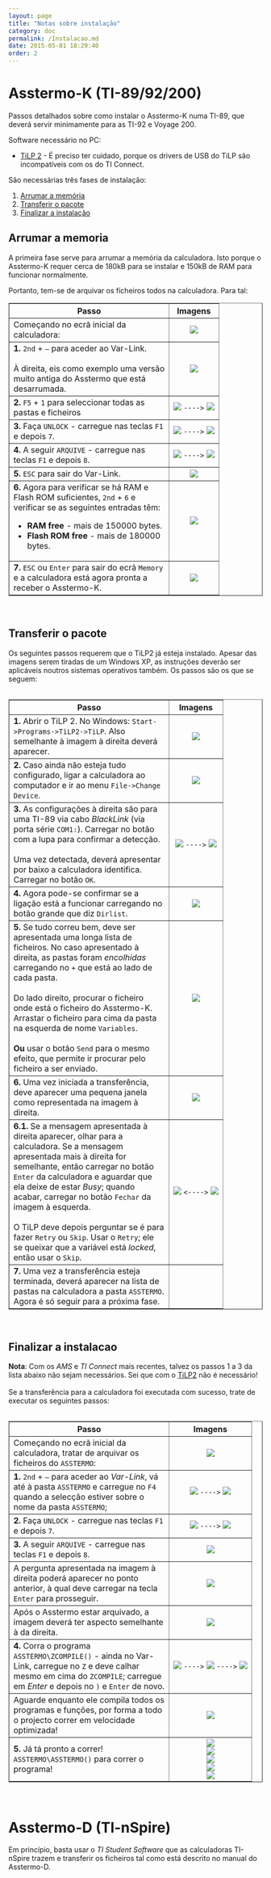 ```yaml
---
layout: page
title: "Notas sobre instalação"
category: doc
permalink: /Instalacao.md
date: 2015-05-01 18:29:40
order: 2
---
```


# Asstermo-K (TI-89/92/200)

Passos detalhados sobre como instalar o Asstermo-K numa TI-89, que deverá servir minimamente para as TI-92 e Voyage 200.

Software necessário no PC:
  * [TiLP 2](http://lpg.ticalc.org/prj_tilp/) - É preciso ter cuidado, porque os drivers de USB do TiLP são incompatíveis com os do TI Connect.

São necessárias três fases de instalação:
  1. [Arrumar a memória](#Arrumar_a_memoria.md)
  1. [Transferir o pacote](#Transferir_o_pacote.md)
  1. [Finalizar a instalação](#Finalizar_a_instalacao.md)

## Arrumar a memoria
A primeira fase serve para arrumar a memória da calculadora. Isto porque o Asstermo-K requer cerca de 180kB para se instalar e 150kB de RAM para funcionar normalmente.

Portanto, tem-se de arquivar os ficheiros todos na calculadora. Para tal:
<table border='1' title='Passos de arrumação'><tbody>
<tr>
<th> Passo </th>
<th> Imagens </th>
<tr>
<td width='300'> Começando no ecrã inicial da calculadora:<br>
<td align='center'> <img src='http://asstermo.github.io/imgKinst/fase1_000.png' />
<tr>
<td> <b>1.</b> <code>2nd</code> + <code>–</code> para aceder ao Var-Link.<br>
<br>
À direita, eis como exemplo uma versão muito antiga do Asstermo que está desarrumada.<br>
<td align='center'> <img src='http://asstermo.github.io/imgKinst/fase1_001.png' />
<tr>
<td> <b>2.</b> <code>F5</code> + <code>1</code> para seleccionar todas as pastas e ficheiros<br>
<td align='center'> <img src='http://asstermo.github.io/imgKinst/fase1_002.png' /> <code>----&gt;</code> <img src='http://asstermo.github.io/imgKinst/fase1_003.png' />
<tr>
<td> <b>3.</b> Faça <code>UNLOCK</code> - carregue nas teclas <code>F1</code> e depois <code>7</code>.<br>
<td align='center'> <img src='http://asstermo.github.io/imgKinst/fase1_004.png' /> <code>----&gt;</code> <img src='http://asstermo.github.io/imgKinst/fase1_005.png' />
<tr>
<td> <b>4.</b> A seguir <code>ARQUIVE</code> - carregue nas teclas <code>F1</code> e depois <code>8</code>.<br>
<td align='center'> <img src='http://asstermo.github.io/imgKinst/fase1_006.png' /> <code>----&gt;</code> <img src='http://asstermo.github.io/imgKinst/fase1_007.png' />
<tr>
<td> <b>5.</b> <code>ESC</code> para sair do Var-Link.<br>
<td align='center'> <img src='http://asstermo.github.io/imgKinst/fase1_000.png' />
<tr>
<td> <b>6.</b> Agora para verificar se há RAM e Flash ROM suficientes, <code>2nd</code> + <code>6</code>  e verificar se as seguintes entradas têm:<br>
<ul><li><b>RAM free</b> - mais de 150000 bytes.<br>
</li><li><b>Flash ROM free</b> -  mais de 180000 bytes.<br>
<td align='center'> <img src='http://asstermo.github.io/imgKinst/fase1_008.png' />
<tr>
<td> <b>7.</b> <code>ESC</code> ou <code>Enter</code> para sair do ecrã <code>Memory</code> e a calculadora está agora pronta a receber o Asstermo-K.<br>
<td align='center'> <img src='http://asstermo.github.io/imgKinst/fase1_000.png' />
<tr>
<table></li></ul>

<br>
<h2>Transferir o pacote</h2>
Os seguintes passos requerem que o TiLP2 já esteja instalado. Apesar das imagens serem tiradas de um Windows XP, as instruções deverão ser aplicáveis noutros sistemas operativos também. Os passos são os que se seguem:<br>
<table border='1' title='Passos de transferência'><tbody>
<tr>
<th> Passo </th>
<th> Imagens </th>
<tr>
<td width='300'> <b>1.</b> Abrir o TiLP 2. No Windows: <code>Start-&gt;Programs-&gt;TiLP2-&gt;TiLP</code>. Also semelhante à imagem à direita deverá aparecer.<br>
<td align='center'> <img src='http://asstermo.github.io/imgKinst/fase2_001.png' />
<tr>
<td> <b>2.</b> Caso ainda não esteja tudo configurado, ligar a calculadora ao computador e ir ao menu <code>File-&gt;Change Device</code>.<br>
<td align='center'> <img src='http://asstermo.github.io/imgKinst/fase2_002.png' />
<tr>
<td> <b>3.</b> As configurações à direita são para uma TI-89 via cabo <i>BlackLink</i> (via porta série <code>COM1:</code>). Carregar no botão com a lupa para confirmar a detecção.<br>
<br>
Uma vez detectada, deverá apresentar por baixo a calculadora identifica. Carregar no botão <code>OK</code>.<br>
<td align='center'> <img src='http://asstermo.github.io/imgKinst/fase2_003.png' /> <code>----&gt;</code> <img src='http://asstermo.github.io/imgKinst/fase2_004.png' />
<tr>
<td> <b>4.</b> Agora pode-se confirmar se a ligação está a funcionar carregando no botão grande que diz <code>Dirlist</code>.<br>
<td align='center'> <img src='http://asstermo.github.io/imgKinst/fase2_005.png' />
<tr>
<td> <b>5.</b> Se tudo correu bem, deve ser apresentada uma longa lista de ficheiros. No caso apresentado à direita, as pastas foram <i>encolhidas</i> carregando no <code>+</code> que está ao lado de cada pasta.<br>
<br>
Do lado direito, procurar o ficheiro onde está o ficheiro do Asstermo-K. Arrastar o ficheiro para cima da pasta na esquerda de nome <code>Variables</code>.<br>
<br>
<b>Ou</b> usar o botão <code>Send</code> para o mesmo efeito, que permite ir procurar pelo ficheiro a ser enviado.<br>
<td align='center'> <img src='http://asstermo.github.io/imgKinst/fase2_006.png' />
<tr>
<td> <b>6.</b> Uma vez iniciada a transferência, deve aparecer uma pequena janela como representada na imagem à direita.<br>
<td align='center'> <img src='http://asstermo.github.io/imgKinst/fase2_007.png' />
<tr>
<td> <b>6.1.</b> Se a mensagem apresentada à direita aparecer, olhar para a calculadora. Se a mensagem apresentada mais à direita for semelhante, então carregar no botão <code>Enter</code> da calculadora e aguardar que ela deixe de estar <i>Busy</i>; quando acabar, carregar no botão <code>Fechar</code> da imagem à esquerda.<br>
<br>
O TiLP deve depois perguntar se é para fazer <code>Retry</code> ou <code>Skip</code>. Usar o <code>Retry</code>; ele se queixar que a variável está <i>locked</i>, então usar o <code>Skip</code>.<br>
<td align='center'> <img src='http://asstermo.github.io/imgKinst/fase2_008.png' /> <code>&lt;----&gt;</code> <img src='http://asstermo.github.io/imgKinst/fase3_006.png' />
<tr>
<td> <b>7.</b> Uma vez a transferência esteja terminada, deverá aparecer na lista de pastas na calculadora a pasta <code>ASSTERMO</code>. Agora é só seguir para a próxima fase.<br>
<td align='center'>
<tr>
<table>

<br>
<h2>Finalizar a instalacao</h2>
<b>Nota</b>: Com os <i>AMS</i> e <i>TI Connect</i> mais recentes, talvez os passos 1 a 3 da lista abaixo não sejam necessários. Sei que com o <a href='http://lpg.ticalc.org/prj_tilp/'>TiLP2</a> não é necessário!<br>
<br>
Se a transferência para a calculadora foi executada com sucesso, trate de executar os seguintes passos:<br>
<table border='1' title='Passos de finalizar a instalação'><tbody>
<tr>
<th> Passo </th>
<th> Imagens </th>
<tr>
<td width='300'> Começando no ecrã inicial da calculadora, tratar de arquivar os ficheiros do <code>ASSTERMO</code>:<br>
<td align='center'> <img src='http://asstermo.github.io/imgKinst/fase1_000.png' />
<tr>
<td> <b>1.</b> <code>2nd</code> + <code>–</code> para aceder ao <i>Var-Link</i>, vá até à pasta <code>ASSTERMO</code> e carregue no <code>F4</code> quando a selecção estiver sobre o nome da pasta <code>ASSTERMO</code>;<br>
<td align='center'> <img src='http://asstermo.github.io/imgKinst/fase3_001.png' /> <code>----&gt;</code> <img src='http://asstermo.github.io/imgKinst/fase3_002.png' />
<tr>
<td> <b>2.</b> Faça <code>UNLOCK</code> - carregue nas teclas <code>F1</code> e depois <code>7</code>.<br>
<td align='center'> <img src='http://asstermo.github.io/imgKinst/fase3_003.png' /> <code>----&gt;</code> <img src='http://asstermo.github.io/imgKinst/fase3_004.png' />
<tr>
<td> <b>3.</b> A seguir <code>ARQUIVE</code> - carregue nas teclas <code>F1</code> e depois <code>8</code>.<br>
<td align='center'> <img src='http://asstermo.github.io/imgKinst/fase3_005.png' />
<tr>
<td> A pergunta apresentada na imagem à direita poderá aparecer no ponto anterior, à qual deve carregar na tecla <code>Enter</code> para prosseguir.<br>
<td align='center'> <img src='http://asstermo.github.io/imgKinst/fase3_006.png' />
<tr>
<td> Após o Asstermo estar arquivado, a imagem deverá ter aspecto semelhante à da direita.<br>
<td align='center'> <img src='http://asstermo.github.io/imgKinst/fase3_007.png' />
<tr>
<td> <b>4.</b> Corra o programa <code>ASSTERMO\ZCOMPILE()</code> - ainda no Var-Link, carregue no <code>Z</code> e deve calhar mesmo em cima do <code>ZCOMPILE</code>; carregue em <i>Enter</i> e depois no <code>)</code> e <code>Enter</code> de novo.<br>
<td align='center'> <img src='http://asstermo.github.io/imgKinst/fase3_008.png' /> <code>----&gt;</code> <img src='http://asstermo.github.io/imgKinst/fase3_009.png' /> <code>----&gt;</code> <img src='http://asstermo.github.io/imgKinst/fase3_010.png' />
<tr>
<td> Aguarde enquanto ele compila todos os programas e funções, por forma a todo o projecto correr em velocidade optimizada!<br>
<td align='center'> <img src='http://asstermo.github.io/imgKinst/fase3_011.png' />
<tr>
<td> <b>5.</b> Já tá pronto a correr! <code>ASSTERMO\ASSTERMO()</code> para correr o programa!<br>
<td align='center'> <img src='http://asstermo.github.io/imgKinst/fase3_012.png' /> <br> <img src='http://asstermo.github.io/imgKinst/fase3_013.png' /> <br> <img src='http://asstermo.github.io/imgKinst/fase3_014.png' /> <br> <img src='http://asstermo.github.io/imgKinst/fase3_015.png' /> <br> <img src='http://asstermo.github.io/imgKinst/fase3_016.png' />
<tr>
<table>

<br>
<h1>Asstermo-D (TI-nSpire)</h1>
Em princípio, basta usar o <i>TI Student Software</i> que as calculadoras TI-nSpire trazem e transferir os ficheiros tal como está descrito no manual do Asstermo-D.
